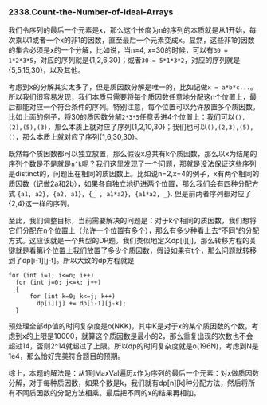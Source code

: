 ### 2338.Count-the-Number-of-Ideal-Arrays

我们令序列的最后一个元素是x，那么这个长度为n的序列的本质就是从1开始，每次乘以1或者一个x的非1的因数，直至最后一个元素变成x。显然，这些非1的因数的集合必须是x的一个分解，比如说，当n=4, x=30的时候，可以有```30 = 1*2*3*5```，对应的序列就是{1,2,6,30}；或者```30 = 5*1*3*2```，对应的序列就是{5,5,15,30}，以及其他。

考虑到x的分解其实太多了，但是质因数分解是唯一的，比如记做```x = a*b*c...```。所以我们很容易发现，我们本质只需要将每个质因数任意地分配这n个位置上，最后都能对应一个符合条件的序列。特别注意，每个位置可以允许放置多个质因数。比如上面的例子，将30的质因数分解```2*3*5```任意丢进4个位置上：我们可以```(),(2),(5),(3)```，那么本质上就对应了序列{1,2,10,30}；我们也可以```(),(2,3),(5),()```，那么本质上就对应了序列{1,6,30,30}。

既然每个质因数都可以独立放置，那么假设x总共有k个质因数，那么以x为结尾的序列个数是不是就是```n^k```呢？我们这里发现了一个问题，那就是没法保证这些序列是distinct的，问题出在相同的质因数上。比如说n=2,x=4的例子，x有两个相同的质因数（记做2a和2b），如果各自独立地扔进两个位置，那么我们会有四种分配方式 ```{a1, a2}, {a2, a1}, {_ , a1*a2}, {a1*a2, _}```. 但是前两者序列都对应了{2,4}这一样的序列。

至此，我们调整目标，当前需要解决的问题是：对于k个相同的质因数，我们想将它们分配在n个位置上（允许一个位置有多个），那么有多少种看上去“不同”的分配方式。这应该就是一个典型的DP题。我们类似地定义dp[i][j]，那么转移方程的关键就是看第i个位置上我们放置了多少个质因数，假设如果有t个，那么问题就转移到了dp[i-1][j-t]。所以大致的dp方程就是
```cp
for (int i=1; i<=n; i++)
  for (int j=0; j<=k; j++)
  {
      for (int k=0; k<=j; k++)
        dp[i][j] += dp[i-1][j-k];
  }
```
预处理全部dp值的时间复杂度是o(NKK)，其中K是对于x的某个质因数的个数。考虑到x的上限是10000，就算这个质因数是最小的2，那么重复出现的次数也不会超过14，否则2^14就超过了上限。所以dp的时间复杂度就是o(196N)，考虑到N是1e4，那么恰好完美符合题目的预期。

综上，本题的解法是：从1到MaxVal遍历x作为序列的最后一个元素：对x做质因数分解，对于每种质因数，如果个数是k，我们就有dp[n][k]种分配方法，然后将所有不同质因数的分配方法相乘。最后把不同的x的结果再相加。


